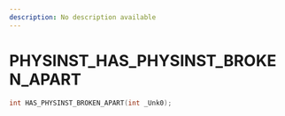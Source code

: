 ```yaml
---
description: No description available 
---
```


# PHYSINST\_HAS_PHYSINST_BROKEN_APART

```cpp
int HAS_PHYSINST_BROKEN_APART(int _Unk0);
```